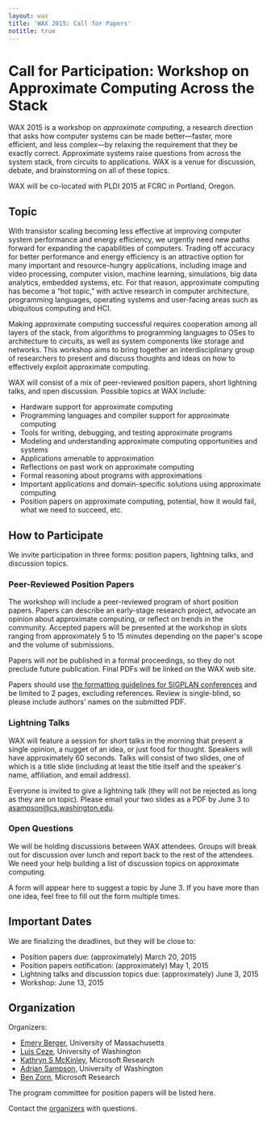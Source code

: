 ```yaml
---
layout: wax
title: 'WAX 2015: Call for Papers'
notitle: true
---
```

# Call for Participation: Workshop on Approximate Computing Across the Stack

WAX 2015 is a workshop on *approximate computing*, a research direction that asks how computer systems can be made better—faster, more efficient, and less complex—by relaxing the requirement that they be exactly correct. Approximate systems raise questions from across the system stack, from circuits to applications. WAX is a venue for discussion, debate, and brainstorming on all of these topics.

WAX will be co-located with PLDI 2015 at FCRC in Portland, Oregon.

## Topic

With transistor scaling becoming less effective at improving computer system performance and energy efficiency, we urgently need new paths forward for expanding the capabilities of computers. Trading off accuracy for better performance and energy efficiency is an attractive option for many important and resource-hungry applications, including image and video processing, computer vision, machine learning, simulations, big data analytics, embedded systems, etc. For that reason, approximate computing has become a “hot topic,” with active research in computer architecture, programming languages, operating systems and user-facing areas such as ubiquitous computing and HCI.

Making approximate computing successful requires cooperation among all layers of the stack, from algorithms to programming languages to OSes to architecture to circuits, as well as system components like storage and networks. This workshop aims to bring together an interdisciplinary group of researchers to present and discuss thoughts and ideas on how to effectively exploit approximate computing.

WAX will consist of a mix of peer-reviewed position papers, short lightning talks, and open discussion. Possible topics at WAX include:

- Hardware support for approximate computing
- Programming languages and compiler support for approximate computing
- Tools for writing, debugging, and testing approximate programs
- Modeling and understanding approximate computing opportunities and systems
- Applications amenable to approximation
- Reflections on past work on approximate computing
- Formal reasoning about programs with approximations
- Important applications and domain-specific solutions using approximate computing
- Position papers on approximate computing, potential, how it would fail, what we need to succeed, etc.

## How to Participate

We invite participation in three forms: position papers, lightning talks, and discussion topics.

### Peer-Reviewed Position Papers

The workshop will include a peer-reviewed program of short position papers. Papers can describe an early-stage research project, advocate an opinion about approximate computing, or reflect on trends in the community. Accepted papers will be presented at the workshop in slots ranging from approximately 5 to 15 minutes depending on the paper's scope and the volume of submissions.

Papers will *not* be published in a formal proceedings, so they do not preclude future publication. Final PDFs will be linked on the WAX web site.

Papers should use [the formatting guidelines for SIGPLAN conferences][sigplanconf] and be limited to 2 pages, excluding references. Review is single-blind, so please include authors' names on the submitted PDF.

[sigplanconf]: http://www.sigplan.org/Resources/Author/

<!-- Insert HotCRP link here. -->

### Lightning Talks

WAX will feature a session for short talks in the morning that present a single opinion, a nugget of an idea, or just food for thought. Speakers will have approximately 60 seconds. Talks will consist of two slides, one of which is a title slide (including at least the title itself and the speaker's name, affiliation, and email address).

Everyone is invited to give a lightning talk (they will not be rejected as long as they are on topic). Please email your two slides as a PDF by June 3 to [asampson@cs.washington.edu](mailto:asampson@cs.washington.edu).

### Open Questions

We will be holding discussions between WAX attendees. Groups will break out for discussion over lunch and report back to the rest of the attendees. We need your help building a list of discussion topics on approximate computing.

A form will appear here to suggest a topic by June 3. If you have more than one idea, feel free to fill out the form multiple times.

## Important Dates

We are finalizing the deadlines, but they will be close to:

* Position papers due: (approximately) March 20, 2015
* Position papers notification: (approximately) May 1, 2015
* Lightning talks and discussion topics due: (approximately) June 3, 2015
* Workshop: June 13, 2015

## Organization

Organizers:

* [Emery Berger][], University of Massachusetts
* [Luis Ceze][], University of Washington
* [Kathryn S McKinley][], Microsoft Research
* [Adrian Sampson][], University of Washington
* [Ben Zorn][], Microsoft Research

The program committee for position papers will be listed here.

Contact the [organizers][] with questions.

[Ben Zorn]: http://research.microsoft.com/en-us/people/zorn/
[Emery Berger]: http://emeryberger.com/
[Adrian Sampson]: http://homes.cs.washington.edu/~asampson/
[Kathryn S McKinley]: http://research.microsoft.com/en-us/people/mckinley/
[Luis Ceze]: http://homes.cs.washington.edu/~luisceze/
[organizers]: mailto:wax2015@cs.washington.edu
